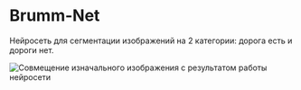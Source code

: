 # Brumm-Net

Нейросеть для сегментации изображений на 2 категории: дорога есть и дороги нет.

![Совмещение изначального изображения с результатом работы нейросети](https://pp.userapi.com/c836732/v836732634/61259/vv7yUyNZfPY.jpg)
